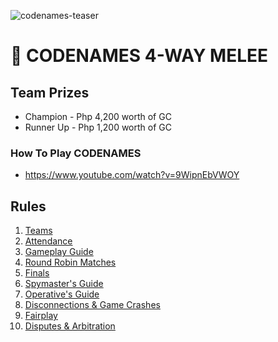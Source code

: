 ![codenames-teaser](https://user-images.githubusercontent.com/6222358/100447003-bf9ab600-30ea-11eb-8866-da6ca095eee5.png)

# 🚀 CODENAMES 4-WAY MELEE

## Team Prizes

- Champion - Php 4,200 worth of GC
- Runner Up - Php 1,200 worth of GC

### How To Play CODENAMES

- https://www.youtube.com/watch?v=9WipnEbVWOY

## Rules

1. [Teams](./teams.md)
2. [Attendance](./attendance.md)
3. [Gameplay Guide](./gameplay.md)
4. [Round Robin Matches](./round-robin.md)
5. [Finals](./finals.md)
6. [Spymaster's Guide](./spymaster.md)
7. [Operative's Guide](./operative.md)
8. [Disconnections & Game Crashes](./crashes.md)
9. [Fairplay](./fairplay.md)
10. [Disputes & Arbitration](./disputes.md)
